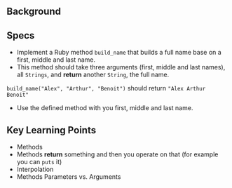 ## Background



## Specs

- Implement a Ruby method `build_name` that builds a full name base on a first, middle and last name.
- This method should take three arguments (first, middle and last names), all `Strings`, and **return** another `String`, the full name.

`build_name("Alex", "Arthur", "Benoit")` should return `"Alex Arthur Benoit"`

- Use the defined method with you first, middle and last name.

## Key Learning Points

- Methods
- Methods **return** something and then you operate on that (for example you can `puts` it)
- Interpolation
- Methods Parameters vs. Arguments
